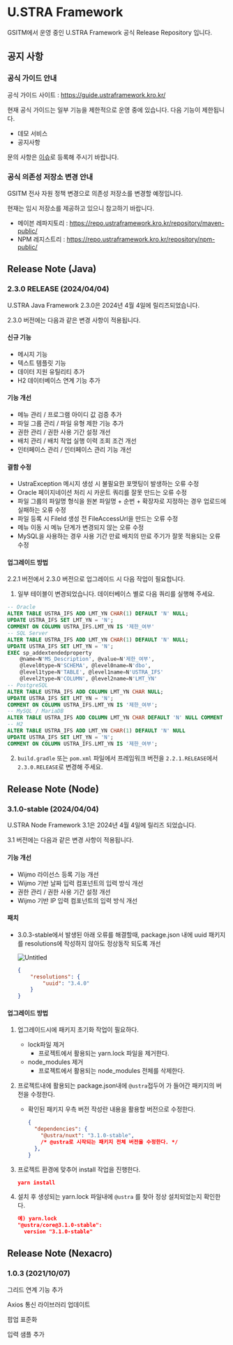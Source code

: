 # U.STRA Framework

GSITM에서 운영 중인 U.STRA Framework 공식 Release Repository 입니다.

## 공지 사항

### 공식 가이드 안내

공식 가이드 사이트 : https://guide.ustraframework.kro.kr/

현재 공식 가이드는 일부 기능을 제한적으로 운영 중에 있습니다. 다음 기능이 제한됩니다.

- 데모 서비스
- 공지사항

문의 사항은 [이슈](https://github.com/ustraframework/ustraframework/issues)로 등록해 주시기 바랍니다.


### 공식 의존성 저장소 변경 안내

GSITM 전사 자원 정책 변경으로 의존성 저장소를 변경할 예정입니다.

현재는 임시 저장소를 제공하고 있으니 참고하기 바랍니다.

- 메이븐 레파지토리 : https://repo.ustraframework.kro.kr/repository/maven-public/
- NPM 레지스트리 : https://repo.ustraframework.kro.kr/repository/npm-public/


## Release Note (Java)

### 2.3.0 RELEASE (2024/04/04)

U.STRA Java Framework 2.3.0은 2024년 4월 4일에 릴리즈되었습니다.

2.3.0 버전에는 다음과 같은 변경 사항이 적용됩니다.

#### 신규 기능

- 메시지 기능
- 텍스트 템플릿 기능
- 데이터 지원 유틸리티 추가
- H2 데이터베이스 연계 기능 추가

#### 기능 개선

- 메뉴 관리 / 프로그램 아이디 값 검증 추가
- 파일 그룹 관리 / 파일 유형 제한 기능 추가
- 권한 관리 / 권한 사용 기간 설정 개선
- 배치 관리 / 배치 작업 실행 이력 조회 조건 개선
- 인터페이스 관리 / 인터페이스 관리 기능 개선

#### 결함 수정

- UstraException 메시지 생성 시 불필요한 포맷팅이 발생하는 오류 수정
- Oracle 페이지네이션 처리 시 카운트 쿼리를 잘못 만드는 오류 수정
- 파일 그룹의 파일명 형식을 원본 파일명 + 순번 + 확장자로 지정하는 경우 업로드에 실패하는 오류 수정
- 파일 등록 시 FileId 생성 전 FileAccessUrl을 만드는 오류 수정
- 메뉴 이동 시 메뉴 단계가 변경되지 않는 오류 수정
- MySQL을 사용하는 경우 사용 기간 만료 배치의 만료 주기가 잘못 적용되는 오류 수정

#### 업그레이드 방법

2.2.1 버전에서 2.3.0 버전으로 업그레이드 시 다음 작업이 필요합니다.

1. 일부 테이블이 변경되었습니다. 데이터베이스 별로 다음 쿼리를 실행해 주세요.

```sql
-- Oracle
ALTER TABLE USTRA_IFS ADD LMT_YN CHAR(1) DEFAULT 'N' NULL;
UPDATE USTRA_IFS SET LMT_YN = 'N';
COMMENT ON COLUMN USTRA_IFS.LMT_YN IS '제한_여부'
-- SQL Server
ALTER TABLE USTRA_IFS ADD LMT_YN CHAR(1) DEFAULT 'N' NULL;
UPDATE USTRA_IFS SET LMT_YN = 'N';
EXEC sp_addextendedproperty 
	@name=N'MS_Description', @value=N'제한_여부', 
	@level0type=N'SCHEMA', @level0name=N'dbo', 
	@level1type=N'TABLE', @level1name=N'USTRA_IFS'
	@level2type=N'COLUMN', @level2name=N'LMT_YN'
-- PostgreSQL
ALTER TABLE USTRA_IFS ADD COLUMN LMT_YN CHAR NULL;
UPDATE USTRA_IFS SET LMT_YN = 'N';
COMMENT ON COLUMN USTRA_IFS.LMT_YN IS '제한_여부';
-- MySQL / MariaDB
ALTER TABLE USTRA_IFS ADD COLUMN LMT_YN CHAR DEFAULT 'N' NULL COMMENT '제한_여부' AFTER USE_YN;
-- H2
ALTER TABLE USTRA_IFS ADD LMT_YN CHAR(1) DEFAULT 'N' NULL
UPDATE USTRA_IFS SET LMT_YN = 'N';
COMMENT ON COLUMN USTRA_IFS.LMT_YN IS '제한_여부';
```

2. `build.gradle` 또는 `pom.xml` 파일에서 프레임워크 버전을 `2.2.1.RELEASE`에서 `2.3.0.RELEASE`로 변경해 주세요.


## Release Note (Node)

### 3.1.0-stable (2024/04/04)

U.STRA Node Framework 3.1은 2024년 4월 4일에 릴리즈 되었습니다.

3.1 버전에는 다음과 같은 변경 사항이 적용됩니다.

#### 기능 개선

- Wijmo 라이선스 등록 기능 개선
- Wijmo 기반 날짜 입력 컴포넌트의 입력 방식 개선
- 권한 관리 / 권한 사용 기간 설정 개선
- Wijmo 기반 IP 입력 컴포넌트의 입력 방식 개선

#### 패치

- 3.0.3-stable에서 발생된 아래 오류를 해결할때, package.json 내에 uuid 패키지를 resolutions에 작성하지 않아도 정상동작 되도록 개선
    
    ![Untitled](https://prod-files-secure.s3.us-west-2.amazonaws.com/56a9912f-f444-4027-9aca-64d035b129d1/95f47c20-f5e1-4519-acaf-abadfec4b46a/Untitled.png)
    
    ```json
    {
    	"resolutions": {
    		"uuid": "3.4.0"
    	}
    }
    ```
    

#### 업그레이드 방법

1. 업그레이드시에 패키지 초기화 작업이 필요하다. 
    - lock파일 제거
        - 프로젝트에서 활용되는 yarn.lock 파일을 제거한다.
    - node_modules 제거
        - 프로젝트에서 활용되는 node_modules 전체를 삭제한다.
2. 프로젝트내에 활용되는 package.json내에 `@ustra`접두어 가 들어간 패키지의 버전을 수정한다. 
    - 확인된 패키지 우측 버전 작성란 내용을 활용할 버전으로 수정한다.
        
        ```json
        {
          "dependencies": {
            "@ustra/nuxt": "3.1.0-stable",
            /* @ustra로 시작되는 패키지 전체 버전을 수정한다. */
          },
        }
        ```
        
3. 프로젝트 환경에 맞추어 install 작업을 진행한다. 
    
    ```json
    yarn install
    ```
    
4. 설치 후 생성되는 yarn.lock  파일내에 `@ustra` 를 찾아 정상 설치되었는지 확인한다. 
    
    ```json
    예) yarn.lock 
    "@ustra/core@3.1.0-stable":
      version "3.1.0-stable"
    ```


## Release Note (Nexacro)
### 1.0.3 (2021/10/07)

그리드 연계 기능 추가

Axios 통신 라이브러리 업데이트

팝업 표준화

입력 샘플 추가

<!--
**ustraframework/ustraframework** is a ✨ _special_ ✨ repository because its `README.md` (this file) appears on your GitHub profile.

Here are some ideas to get you started:

- 🔭 I’m currently working on ...
- 🌱 I’m currently learning ...
- 👯 I’m looking to collaborate on ...
- 🤔 I’m looking for help with ...
- 💬 Ask me about ...
- 📫 How to reach me: ...
- 😄 Pronouns: ...
- ⚡ Fun fact: ...
-->
